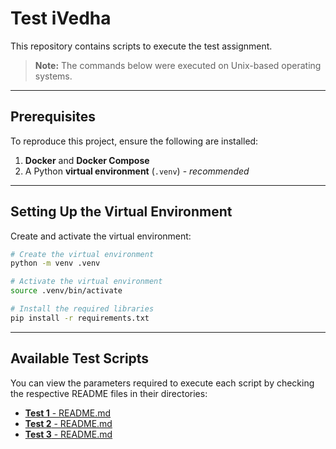# Test iVedha

This repository contains scripts to execute the test assignment.

> **Note:** The commands below were executed on Unix-based operating systems.

---

## Prerequisites

To reproduce this project, ensure the following are installed:  
1. **Docker** and **Docker Compose**  
2. A Python **virtual environment** (`.venv`) - _recommended_

---

## Setting Up the Virtual Environment

Create and activate the virtual environment:  
```bash
# Create the virtual environment
python -m venv .venv

# Activate the virtual environment
source .venv/bin/activate

# Install the required libraries
pip install -r requirements.txt
```

---

## Available Test Scripts

You can view the parameters required to execute each script by checking the respective README files in their directories:

- [**Test 1** - README.md](test1/README.md)  
- [**Test 2** - README.md](test2/README.md)  
- [**Test 3** - README.md](test3/README.md)  